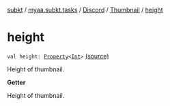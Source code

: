 [subkt](../../../index.md) / [myaa.subkt.tasks](../../index.md) / [Discord](../index.md) / [Thumbnail](index.md) / [height](./height.md)

# height

`val height: `[`Property`](https://docs.gradle.org/current/javadoc/org/gradle/api/provider/Property.html)`<`[`Int`](https://kotlinlang.org/api/latest/jvm/stdlib/kotlin/-int/index.html)`>` [(source)](https://github.com/Myaamori/SubKt/blob/0.1.12/src/main/kotlin/myaa/subkt/tasks/discordtask.kt#L135)

Height of thumbnail.

**Getter**

Height of thumbnail.

